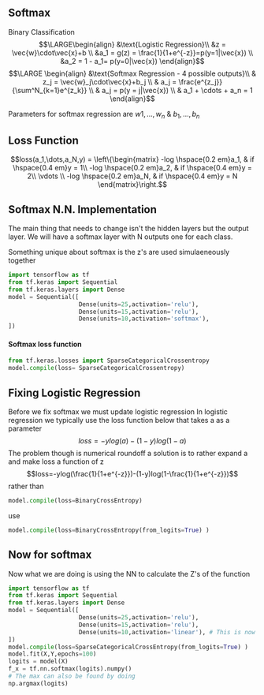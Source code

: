 ## Softmax
Binary Classification
$$\LARGE\begin{align}
&\text{Logistic Regression}\\
&z = \vec{w}\cdot\vec{x}+b \\
&a_1 = g(z) = \frac{1}{1+e^{-z}}=p(y=1|\vec{x}) \\
&a_2 = 1 - a_1= p(y=0|\vec{x})
\end{align}$$
$$\LARGE
\begin{align}
&\text{Softmax Regression - 4 possible outputs}\\
& z_j = \vec{w}_j\cdot\vec{x}+b_j \\ 
& a_j = \frac{e^{z_j}}{\sum^N_{k=1}e^{z_k}} \\
& a_j = p(y = j|\vec{x}) \\
& a_1 + \cdots + a_n = 1
\end{align}$$

Parameters for softmax regression are $w1,\dots, w_n$ & $b_1,\dots,b_n$

## Loss Function
$$loss(a_1,\dots,a_N,y) = \left\{\begin{matrix}
-log \hspace{0.2 em}a_1, & if \hspace{0.4 em}y = 1\\ 
-log \hspace{0.2 em}a_2, & if \hspace{0.4 em}y = 2\\ 
 \vdots \\ 
-log \hspace{0.2 em}a_N, & if \hspace{0.4 em}y = N 
\end{matrix}\right.$$
## Softmax N.N. Implementation
The main thing that needs to change isn't the hidden layers but the output layer.
We will have a softmax layer with N outputs one for each class. 

Something unique about softmax is the z's are used simulaeneously together
```python
import tensorflow as tf
from tf.keras import Sequential
from tf.keras.layers import Dense
model = Sequential([
					Dense(units=25,activation='relu'),
					Dense(units=15,activation='relu'),
					Dense(units=10,activation='softmax'),
])
```

#### Softmax loss function
```python
from tf.keras.losses import SparseCategoricalCrossentropy
model.compile(loss= SparseCategoricalCrossentropy)
```

## Fixing Logistic Regression
Before we fix softmax we must update logistic regression
In logistic regression we typically use the loss function below that takes a as a parameter
$$loss=-ylog(a)-(1-y)log(1-a)$$
The problem though is numerical roundoff a solution is to rather expand a and make loss a function of z
$$loss=-ylog(\frac{1}{1+e^{-z}})-(1-y)log(1-\frac{1}{1+e^{-z}})$$
rather than 
```python
model.compile(loss=BinaryCrossEntropy)
```
use
```python
model.compile(loss=BinaryCrossEntropy(from_logits=True) )
```

## Now for softmax
Now what we are doing is using the NN to calculate the Z's of the function
```python
import tensorflow as tf
from tf.keras import Sequential
from tf.keras.layers import Dense
model = Sequential([
					Dense(units=25,activation='relu'),
					Dense(units=15,activation='relu'),
					Dense(units=10,activation='linear'), # This is now linear
])
model.compile(loss=SparseCategoricalCrossEntropy(from_logits=True) )
model.fit(X,Y,epochs=100)
logits = model(X)
f_x = tf.nn.softmax(logits).numpy()
# The max can also be found by doing
np.argmax(logits)
```

